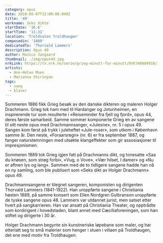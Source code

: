 ```yaml
---
category: opus
date: 2018-05-07T12:00:00.048Z
title: '49'
workname: Seks dikte
startDate: '16.6'
startTime: '11:31'
location: 'Troldsalen Troldhaugen'
composedin: '1889'
dedicatedTo: 'Thorvald Lammers'
description: Opus 49
author: Monica Jangaard
thumbnail: ./img/opus49.jpg
nrkLink: https://tv.nrk.no/serie/grieg-minutt-for-minutt/DVFJ40004918/16-06-2018
artists:
  - Ann-Helen Moen
  - Marianna Shirinyan
tags:
  - sang
  - klaver
---
```

Sommeren 1886 fikk Grieg besøk av den danske dikteren og maleren Holger Drachmann. Grieg tok ham med til Hardanger og Jotunheimen, en inspirerende tur som resulterte i «Reiseminder fra fjell og fjord», opus 44, deres første samarbeid. Samme sommer komponerte Grieg en av sangene til sitt neste opus med Drachmannsanger, «Julesne», nr. 5 i opus 49. Sangen kom først på trykk i juleheftet «Jule-roser», som utkom i København samme år. Den neste, «Foraarsregn» (nr. 6) er fra september 1887, og fanger naturstemningen med utsøkte klangeffekter som gir assosiasjoner til impresjonismen.

Sommeren 1889 tok Grieg igjen fatt på Drachmanns dikt, og tonesatte «Saa du knøsen, som strøg forbi», «Vug, o Vove», «Vær hilset, I damer» og «Nu er aftnen lys og lang». Sammen med de to tidligere sangene hadde han nå en ny samling, som ble publisert som «Seks dikt av Holger Drachmann» opus 49.

Drachmannsangene er tilegnet sangeren, komponisten og dirigenten Thorvald Lammers (1841-1922). Han uroppførte sangene i Christiania høsten 1889, på samme konsert som Ellen Nordgren Gulbranson uroppførte de tyske sangene opus 48. Lammers var utdannet jurist, men satset etter hvert på sangkarrieren. Han var ansatt på Christiania Theater, og opptrådte som kordirigent i hovedstaden, blant annet med Cæciliaforeningen, som han stiftet og dirigerte i 30 år.

Holger Drachmann begynte sin kunstneriske løpebane som maler, og har etterlatt seg to små malerier som henger i stuen i villaen på Troldhaugen, det ene med motiv fra Troldhaugen.

